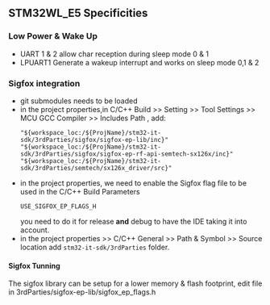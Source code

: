 ## STM32WL_E5 Specificities

### Low Power & Wake Up
- UART 1 & 2 allow char reception during sleep mode 0 & 1
- LPUART1 Generate a wakeup interrupt and works on sleep mode 0,1 & 2

### Sigfox integration
- git submodules needs to be loaded
- in the project properties,in C/C++ Build >> Setting >> Tool Settings >> MCU GCC Compiler >> Includes Path , add:
	```
	"${workspace_loc:/${ProjName}/stm32-it-sdk/3rdParties/sigfox/sigfox-ep-lib/inc}"
	"${workspace_loc:/${ProjName}/stm32-it-sdk/3rdParties/sigfox/sigfox-ep-rf-api-semtech-sx126x/inc}"
	"${workspace_loc:/${ProjName}/stm32-it-sdk/3rdParties/semtech/sx126x_driver/src}"
	```
- in the project properties, we need to enable the Sigfox flag file to be used in the C/C++ Build Parameters
	```
	USE_SIGFOX_EP_FLAGS_H
	```	
	you need to do it for release **and** debug to have the IDE taking it into account.
- in the project properties >> C/C++ General >> Path & Symbol >> Source location add `stm32-it-sdk/3rdParties` folder.
	
#### Sigfox Tunning
The sigfox library can be setup for a lower memory & flash footprint, edit file in 3rdParties/sigfox-ep-lib/sigfox_ep_flags.h